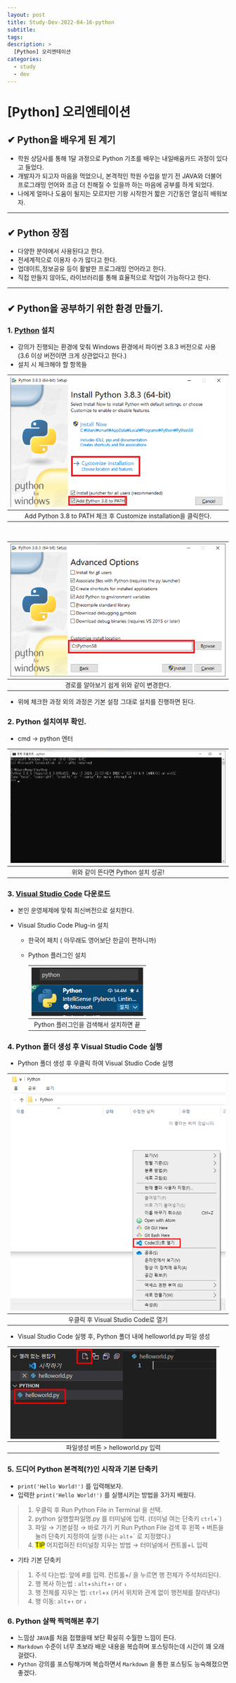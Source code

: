 ```yaml
---
layout: post
title: Study-Dev-2022-04-16-python
subtitle:
tags:
description: >
  [Python] 오리엔테이션
categories:
  - study
  - dev
---
```


# [Python] 오리엔테이션

## __✔ Python을 배우게 된 계기__
- 학원 상담사를 통해 1달 과정으로 Python 기초를 배우는 내일배움카드 과정이 있다고 들었다.
- 개발자가 되고자 마음을 먹었으니, 본격적인 학원 수업을 받기 전 JAVA와 더불어 프로그래밍 언어와 조금 더 친해질 수 있을까 하는 마음에 공부를 하게 되었다.
- 나에게 얼마나 도움이 될지는 모르지만 기왕 시작한거 짧은 기간동안 열심히 배워보자.

---

## __✔ Python 장점__

- 다양한 분야에서 사용된다고 한다.
- 전세계적으로 이용자 수가 많다고 한다.
- 업데이트,정보공유 등이 활발한 프로그래밍 언어라고 한다.
- 직접 만들지 않아도, 라이브러리를 통해 효율적으로 작업이 가능하다고 한다.
  
---

## __✔ Python을 공부하기 위한 환경 만들기.__

###  1. [Python](https://www.python.org/) 설치
  
- 강의가 진행되는 환경에 맞춰 Windows 환경에서 파이썬 3.8.3 버전으로 사용 
   (3.6 이상 버전이면 크게 상관없다고 한다.)
- 설치 시 체크해야 할 항목들 <br/>


| ![](/assets/img/study/dev/Study-Dev-2022-04-16-python/python-install1.png) |
|:--:
| Add Python 3.8 to PATH 체크 후 Customize installation을 클릭한다. |

<br/>
 
| ![](/assets/img/study/dev/Study-Dev-2022-04-16-python/python-install2.png) |
|:--:
| 경로를 알아보기 쉽게 위와 같이 변경한다. | 

- 위에 체크한 과정 외의 과정은 기본 설정 그대로 설치를 진행하면 된다.

###  2. Python 설치여부 확인.

- cmd → python 엔터
  
| ![](/assets/img/study/dev/Study-Dev-2022-04-16-python/python-cmd.png) |
|:--:
| 위와 같이 뜬다면 Python 설치 성공! |


###  3. [Visual Studio Code](https://code.visualstudio.com/) 다운로드
- 본인 운영체제에 맞춰 최신버전으로 설치한다.

- Visual Studio Code Plug-in 설치 
  - 한국어 패치 ( 아무래도 영어보단 한글이 편하니까)
  - Python 플러그인 설치
  
      | ![](/assets/img/study/dev/Study-Dev-2022-04-16-python/pytonplugin.png) |
      |:--:
     | Python 플러그인을 검색해서 설치하면 끝 |

  

###  4. Python 폴더 생성 후 Visual Studio Code 실행

- Python 폴더 생성 후 우클릭 하여 Visual Studio Code 실행

| ![](/assets/img/study/dev/Study-Dev-2022-04-16-python/python-vsc.png) |
|:--:
| 우클릭 후 Visual Studio Code로 열기  |

- Visual Studio Code 실행 후, Python 폴더 내에 helloworld.py 파일 생성

| ![](/assets/img/study/dev/Study-Dev-2022-04-16-python/helloworldpy.png) |
|:--:
| 파일생성 버튼 > helloworld.py 입력  |

###  5. 드디어 Python 본격적(?)인 시작과 기본 단축키

- ```print('Hello World!')``` 를 입력해보자.
- 입력한 ```print('Hello World!')``` 를 실행시키는 방법을 3가지 배웠다.
 > 1. 우클릭 후 Run Python File in Terminal 을 선택.
 > 2. python 실행할파일명.py 를 터미널에 입력. (터미널 여는 단축키 ```ctrl```+`)
 > 3. 파일 → 기본설정 → 바로 가기 키 Run Python File 검색 후 왼쪽 ```+``` 버튼을 눌러 단축키 지정하여 실행 (나는 ```alt```+` 로 지정했다.)
 > 4. <mark>TIP</mark> 어지럽혀진 터미널창 지우는 방법  → 터미널에서 컨트롤+L 입력

- 기타 기본 단축키
 > 1. 주석 다는법: 앞에 #를 입력.   컨트롤+/ 을 누르면 행 전체가 주석처리된다.
 > 2. 행 복사 하는법 : ```alt```+```shift```+```↑``` or ```↓```
 > 3. 행 전체를 지우는 법: ```ctrl```+```x``` (커서 위치와 관계 없이 행전체를 잘라낸다)
 > 4. 행 이동: ```alt```+```↑``` or ```↓```


###  6. Python 살짝 찍먹해본 후기

- 느낌상 ```JAVA```를 처음 접했을때 보단 확실히 수월한 느낌이 든다.
- ```Markdown``` 수준이 너무 초보라 배운 내용을 복습하며 포스팅하는데 시간이 꽤 오래 걸렸다.
- ```Python``` 강의를 포스팅해가며 복습하면서 ```Markdown``` 을 통한 포스팅도 능숙해졌으면 좋겠다.
  
